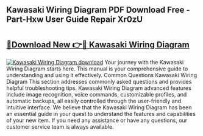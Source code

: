 ## Kawasaki Wiring Diagram PDF Download Free - Part-Hxw User Guide Repair Xr0zU

# <h2><a href="http://dfqw5nq.blite.top/?on=Kawasaki+Wiring+Diagram">🔗Download New 👉🔴 Kawasaki Wiring Diagram</a></h2>

[![Kawasaki Wiring Diagram download](https://i.imgur.com/lujVjoI.png)](http://dfqw5nq.blite.top/?on=Kawasaki+Wiring+Diagram)
Your journey with the Kawasaki Wiring Diagram starts here. This manual is your comprehensive guide to understanding and using it effectively. Common Questions Kawasaki Wiring Diagram This section addresses commonly asked questions and provides helpful troubleshooting tips. Kawasaki Wiring Diagram advanced features include image recognition, voice commands, customizable profiles, and automatic backups, all easily controlled through the user-friendly and intuitive interface. We believe that the Kawasaki Wiring Diagram has been an essential guide in your quest to understand the features and capabilities of your new item. If you need any assistance or have any questions, our customer service team is always available.
